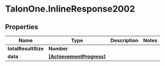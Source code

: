 # TalonOne.InlineResponse2002

## Properties

Name | Type | Description | Notes
------------ | ------------- | ------------- | -------------
**totalResultSize** | **Number** |  | 
**data** | [**[AchievementProgress]**](AchievementProgress.md) |  | 



